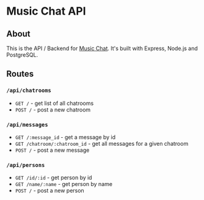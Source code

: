 # Music Chat API

## About

This is the API / Backend for [Music Chat](https://github.com/bix6/music-chat). It's built with Express, Node.js and PostgreSQL.

## Routes

### `/api/chatrooms`

- `GET /` - get list of all chatrooms
- `POST /` - post a new chatroom

### `/api/messages`

- `GET /:message_id` - get a message by id
- `GET /chatroom/:chatroom_id` - get all messages for a given chatroom
- `POST /` - post a new message

### `/api/persons`

- `GET /id/:id` - get person by id
- `GET /name/:name` - get person by name
- `POST /` - post a new person
